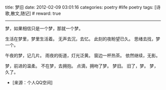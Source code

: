title: 梦旧
date: 2012-02-09 03:01:16
categories: poetry #life poetry
tags: [诗歌,散文,随记]  # <!--more-->
reward: true

---

梦，如果相信只是一个梦，那就一个梦。

生活在梦里，梦里生活着。
无声去沉，去忆。
此刻的夜盼望已久。
思绪去找，梦一个。

<!--more-->

午夜的梦，记几片。
雨夜的街道，灯光泛黄。
窗边一杯热茶。
依然继续，无影。

梦，前进的温柔。
不在梦，去拥抱。
点滴，拥吻了梦。
梦旧。
旧了，梦。
梦，久了。


- [来源：个人QQ空间]
